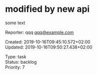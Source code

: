 # modified by new api

some text

Reporter: qqq <qqq@example.com>  

Created: 2019-10-16T09:45:10.572+02:00  
Updated: 2019-10-16T09:50:27.438+02:00

Type: task  
Status: backlog  
Priority: 7
